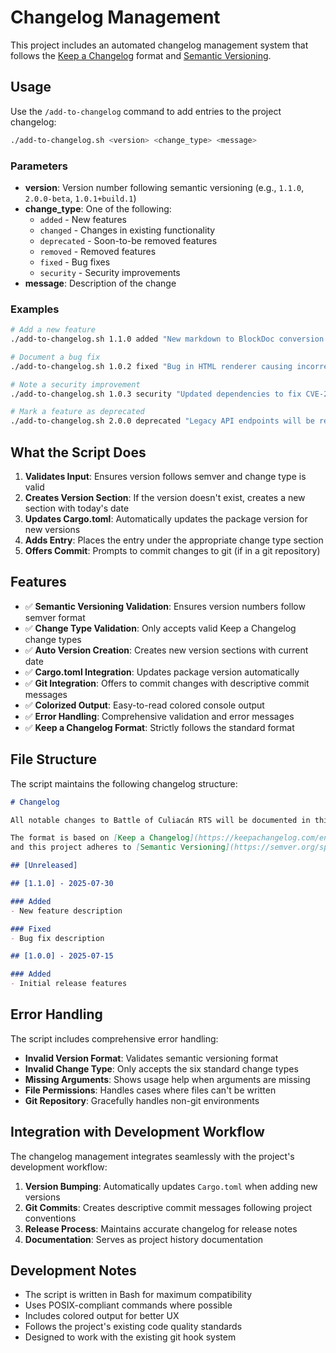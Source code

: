 # Changelog Management

This project includes an automated changelog management system that follows the [Keep a Changelog](https://keepachangelog.com/en/1.0.0/) format and [Semantic Versioning](https://semver.org/spec/v2.0.0.html).

## Usage

Use the `/add-to-changelog` command to add entries to the project changelog:

```bash
./add-to-changelog.sh <version> <change_type> <message>
```

### Parameters

- **version**: Version number following semantic versioning (e.g., `1.1.0`, `2.0.0-beta`, `1.0.1+build.1`)
- **change_type**: One of the following:
  - `added` - New features
  - `changed` - Changes in existing functionality
  - `deprecated` - Soon-to-be removed features
  - `removed` - Removed features
  - `fixed` - Bug fixes
  - `security` - Security improvements
- **message**: Description of the change

### Examples

```bash
# Add a new feature
./add-to-changelog.sh 1.1.0 added "New markdown to BlockDoc conversion feature"

# Document a bug fix
./add-to-changelog.sh 1.0.2 fixed "Bug in HTML renderer causing incorrect output"

# Note a security improvement
./add-to-changelog.sh 1.0.3 security "Updated dependencies to fix CVE-2024-12345"

# Mark a feature as deprecated
./add-to-changelog.sh 2.0.0 deprecated "Legacy API endpoints will be removed in v3.0.0"
```

## What the Script Does

1. **Validates Input**: Ensures version follows semver and change type is valid
2. **Creates Version Section**: If the version doesn't exist, creates a new section with today's date
3. **Updates Cargo.toml**: Automatically updates the package version for new versions
4. **Adds Entry**: Places the entry under the appropriate change type section
5. **Offers Commit**: Prompts to commit changes to git (if in a git repository)

## Features

- ✅ **Semantic Versioning Validation**: Ensures version numbers follow semver format
- ✅ **Change Type Validation**: Only accepts valid Keep a Changelog change types
- ✅ **Auto Version Creation**: Creates new version sections with current date
- ✅ **Cargo.toml Integration**: Updates package version automatically
- ✅ **Git Integration**: Offers to commit changes with descriptive commit messages
- ✅ **Colorized Output**: Easy-to-read colored console output
- ✅ **Error Handling**: Comprehensive validation and error messages
- ✅ **Keep a Changelog Format**: Strictly follows the standard format

## File Structure

The script maintains the following changelog structure:

```markdown
# Changelog

All notable changes to Battle of Culiacán RTS will be documented in this file.

The format is based on [Keep a Changelog](https://keepachangelog.com/en/1.0.0/),
and this project adheres to [Semantic Versioning](https://semver.org/spec/v2.0.0.html).

## [Unreleased]

## [1.1.0] - 2025-07-30

### Added
- New feature description

### Fixed
- Bug fix description

## [1.0.0] - 2025-07-15

### Added
- Initial release features
```

## Error Handling

The script includes comprehensive error handling:

- **Invalid Version Format**: Validates semantic versioning format
- **Invalid Change Type**: Only accepts the six standard change types
- **Missing Arguments**: Shows usage help when arguments are missing
- **File Permissions**: Handles cases where files can't be written
- **Git Repository**: Gracefully handles non-git environments

## Integration with Development Workflow

The changelog management integrates seamlessly with the project's development workflow:

1. **Version Bumping**: Automatically updates `Cargo.toml` when adding new versions
2. **Git Commits**: Creates descriptive commit messages following project conventions
3. **Release Process**: Maintains accurate changelog for release notes
4. **Documentation**: Serves as project history documentation

## Development Notes

- The script is written in Bash for maximum compatibility
- Uses POSIX-compliant commands where possible
- Includes colored output for better UX
- Follows the project's existing code quality standards
- Designed to work with the existing git hook system